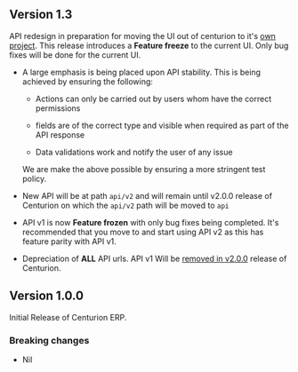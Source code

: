 ## Version 1.3

API redesign in preparation for moving the UI out of centurion to it's [own project](https://github.com/nofusscomputing/centurion_erp_ui). This release introduces a **Feature freeze** to the current UI. Only bug fixes will be done for the current UI.

- A large emphasis is being placed upon API stability. This is being achieved by ensuring the following:

    - Actions can only be carried out by users whom have the correct permissions

    - fields are of the correct type and visible when required as part of the API response

    - Data validations work and notify the user of any issue

    We are make the above possible by ensuring a more stringent test policy.

- New API will be at path `api/v2` and will remain until v2.0.0 release of Centurion on which the `api/v2` path will be moved to `api`

- API v1 is now **Feature frozen** with only bug fixes being completed. It's recommended that you move to and start using API v2 as this has feature parity with API v1.

- Depreciation of **ALL** API urls. API v1 Will be [removed in v2.0.0](https://github.com/nofusscomputing/centurion_erp/issues/343) release of Centurion.


## Version 1.0.0

Initial Release of Centurion ERP.


### Breaking changes

- Nil
